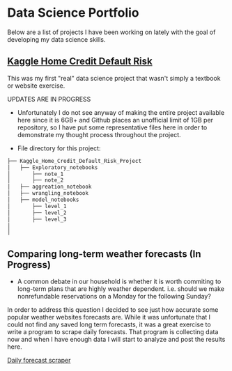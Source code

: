 # Data Science Portfolio

Below are a list of projects I have been working on lately with the goal of developing my data science skills. 

## [Kaggle Home Credit Default Risk](https://www.kaggle.com/c/home-credit-default-risk)
This was my first "real" data science project that wasn't simply a textbook or website exercise.

UPDATES ARE IN PROGRESS

- Unfortunately I do not see anyway of making the entire project available here since it is 6GB+ and Github places an unofficial limit of 1GB per repository, so I have put some representative files here in order to demonstrate my thought process throughout the project. 

- File directory for this project:

```bash
├── Kaggle_Home_Credit_Default_Risk_Project
│   ├── Exploratory_notebooks
│       ├── note_1
│       ├── note_2
│   ├── aggreation_notebook
│   ├── wrangling_notebook
│   ├── model_notebooks
│       ├── level_1
│       ├── level_2
│       ├── level_3
│
│
```




## Comparing long-term weather forecasts (In Progress)
- A common debate in our household is whether it is worth commiting to long-term plans that are highly weather dependent. i.e. should we make nonrefundable reservations on a Monday for the following Sunday?

In order to address this question I decided to see just how accurate some popular weather websites forecasts are. While it was unfortunate that I could not find any saved long term forecasts, it was a great exercise to write a program to scrape daily forecasts. That program is collecting data now and when I have enough data I will start to analyze and post the results here.

[Daily forecast scraper](get_daily_weather_forecasts_notebook.ipynb)
